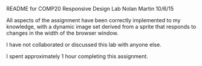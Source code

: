README for COMP20 Responsive Design Lab
Nolan Martin
10/6/15

All aspects of the assignment have been correctly implemented to my knowledge, with a dynamic image set derived from a sprite that responds to changes in the width of the browser window.

I have not collaborated or discussed this lab with anyone else.

I spent approximately 1 hour completing this assignment.